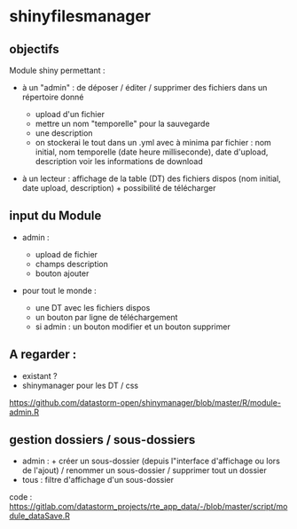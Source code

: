 # shinyfilesmanager

## objectifs

Module shiny permettant : 

- à un "admin" : de déposer / éditer / supprimer des fichiers dans un répertoire donné
    + upload d'un fichier
    + mettre un nom "temporelle" pour la sauvegarde
    + une description
    + on stockerai le tout dans un .yml avec à minima par fichier : nom initial, nom temporelle (date heure milliseconde), date d'upload, description voir les informations de download

- à un lecteur : affichage de la table (DT) des fichiers dispos (nom initial, date upload, description) + possibilité de télécharger

## input du Module

- admin : 
    + upload de fichier
    + champs description
    + bouton ajouter

- pour tout le monde : 
    + une DT avec les fichiers dispos
    + un bouton par ligne de téléchargement
    + si admin : un bouton modifier et un bouton supprimer

## A regarder : 

- existant ?
- shinymanager pour les DT / css

https://github.com/datastorm-open/shinymanager/blob/master/R/module-admin.R

## gestion dossiers / sous-dossiers

- admin : 
        + créer un sous-dossier (depuis l"interface d'affichage ou lors de l'ajout) / renommer un sous-dossier / supprimer tout un dossier
- tous : filtre d'affichage d'un sous-dossier

code : https://gitlab.com/datastorm_projects/rte_app_data/-/blob/master/script/module_dataSave.R